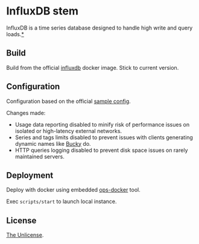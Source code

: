 # InfluxDB stem

InfluxDB is a time series database designed to handle high write and query loads.[\*](https://www.influxdata.com/products/influxdb-overview/)

## Build

Build from the official [influxdb](https://hub.docker.com/_/influxdb) docker image. Stick to current version.

## Configuration

Configuration based on the official [sample config](https://github.com/influxdata/influxdb/blob/1.7/etc/config.sample.toml).

Changes made:

* Usage data reporting disabled to minify risk of performance issues on isolated or high-latency external networks.
* Series and tags limits disabled to prevent issues with clients generating dynamic names like [Bucky](https://github.hubspot.com/bucky/) do.
* HTTP queries logging disabled to prevent disk space issues on rarely maintained servers.

## Deployment

Deploy with docker using embedded [ops-docker](https://github.com/ops-tools/ops-docker) tool.

Exec `scripts/start` to launch local instance.

## License

[The Unlicense](LICENSE).
